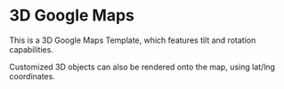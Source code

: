 # 3D Google Maps

This is a 3D Google Maps Template, which features tilt and rotation capabilities.

Customized 3D objects can also be rendered onto the map, using lat/lng coordinates.
